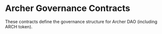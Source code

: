 # Archer Governance Contracts

These contracts define the governance structure for Archer DAO (including ARCH token).